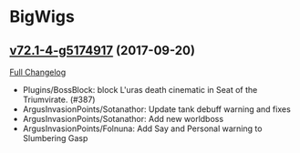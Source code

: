 # BigWigs

## [v72.1-4-g5174917](https://github.com/BigWigsMods/BigWigs/tree/517491723d583e28f24c278fcc2ae7aac9dc5927) (2017-09-20)
[Full Changelog](https://github.com/BigWigsMods/BigWigs/compare/v72.1...517491723d583e28f24c278fcc2ae7aac9dc5927)

- Plugins/BossBlock: block L'uras death cinematic in Seat of the Triumvirate. (#387)  
- ArgusInvasionPoints/Sotanathor: Update tank debuff warning and fixes  
- ArgusInvasionPoints/Sotanathor: Add new worldboss  
- ArgusInvasionPoints/Folnuna: Add Say and Personal warning to Slumbering Gasp  
